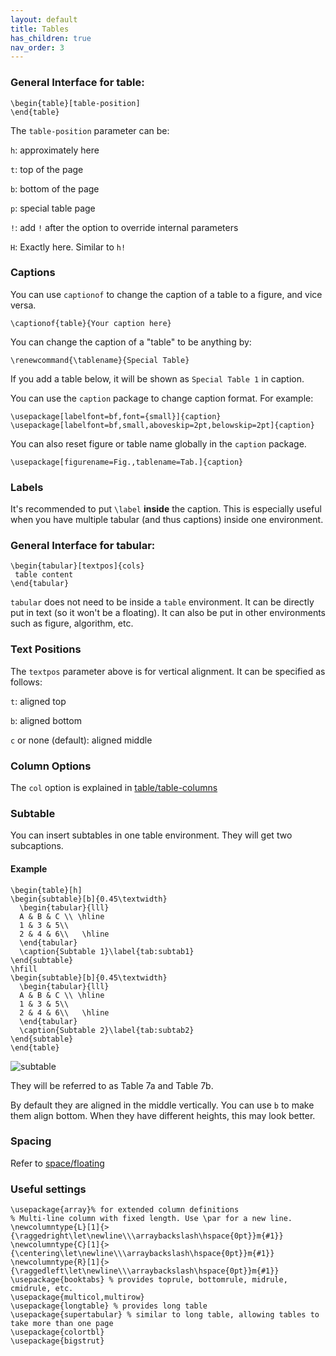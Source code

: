```yaml
---
layout: default
title: Tables
has_children: true
nav_order: 3
---
```


### **General Interface for table:**

```
\begin{table}[table-position]
\end{table}
```

The `table-position` parameter can be:

`h`: approximately here

`t`: top of the page

`b`: bottom of the page

`p`: special table page

`!`: add `!` after the option to override internal parameters

`H`: Exactly here. Similar to `h!`


### **Captions**

You can use `captionof` to change the caption of a table to a figure, and vice versa. 

```
\captionof{table}{Your caption here} 
```

You can change the caption of a "table" to be anything by:

```
\renewcommand{\tablename}{Special Table}
```

If you add a table below, it will be shown as `Special Table 1` in caption. 

You can use the `caption` package to change caption format. For example:

```
\usepackage[labelfont=bf,font={small}]{caption}
\usepackage[labelfont=bf,small,aboveskip=2pt,belowskip=2pt]{caption}
```

You can also reset figure or table name globally in the `caption` package.

```
\usepackage[figurename=Fig.,tablename=Tab.]{caption}
```

### **Labels**

It's recommended to put `\label` **inside** the caption. This is especially useful when you have multiple tabular (and thus captions) inside one environment. 

### **General Interface for tabular:**

```
\begin{tabular}[textpos]{cols}
 table content
\end{tabular}
```

`tabular` does not need to be inside a `table` environment. It can be directly put in text (so it won't be a floating). It can also be put in other environments such as figure, algorithm, etc. 

### **Text Positions**

The `textpos` parameter above is for vertical alignment. It can be specified as follows:

`t`: aligned top

`b`: aligned bottom

`c` or none (default): aligned middle

### **Column Options**

The `col` option is explained in [table/table-columns](/latex-tricks/docs/table/columns.html)

### **Subtable**

You can insert subtables in one table environment. They will get two subcaptions. 

#### Example

```
\begin{table}[h]
\begin{subtable}[b]{0.45\textwidth}
  \begin{tabular}{lll}
  A & B & C \\ \hline
  1 & 3 & 5\\
  2 & 4 & 6\\	\hline
  \end{tabular}
  \caption{Subtable 1}\label{tab:subtab1}
\end{subtable}
\hfill
\begin{subtable}[b]{0.45\textwidth}
  \begin{tabular}{lll}
  A & B & C \\ \hline
  1 & 3 & 5\\
  2 & 4 & 6\\	\hline
  \end{tabular}
  \caption{Subtable 2}\label{tab:subtab2}
\end{subtable}
\end{table}
```

![subtable]({{site.url}}/latex-tricks/img/table/subtables.png)

They will be referred to as Table 7a and Table 7b.

By default they are aligned in the middle vertically. You can use `b` to make them align bottom. When they have different heights, this may look better. 

### **Spacing**

Refer to [space/floating](/latex-tricks/docs/space/floating-equation.html)

### **Useful settings**

```
\usepackage{array}% for extended column definitions
% Multi-line column with fixed length. Use \par for a new line.
\newcolumntype{L}[1]{>{\raggedright\let\newline\\\arraybackslash\hspace{0pt}}m{#1}}
\newcolumntype{C}[1]{>{\centering\let\newline\\\arraybackslash\hspace{0pt}}m{#1}}
\newcolumntype{R}[1]{>{\raggedleft\let\newline\\\arraybackslash\hspace{0pt}}m{#1}}
\usepackage{booktabs} % provides toprule, bottomrule, midrule, cmidrule, etc.
\usepackage{multicol,multirow}
\usepackage{longtable} % provides long table
\usepackage{supertabular} % similar to long table, allowing tables to take more than one page
\usepackage{colortbl}
\usepackage{bigstrut}
```